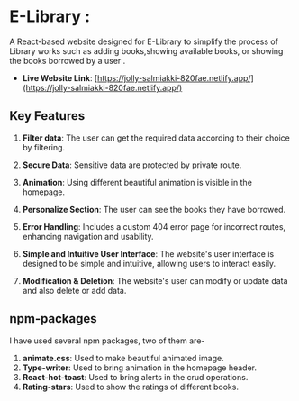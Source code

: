 # E-Library : 

A React-based  website designed for E-Library to simplify the process of Library works such as adding books,showing available books, or showing the books borrowed by a user .

- **Live Website Link**: [https://jolly-salmiakki-820fae.netlify.app/](https://jolly-salmiakki-820fae.netlify.app/)



## Key Features

1. **Filter data**: The user can get the required data according to their choice by filtering.
2. **Secure Data**: Sensitive data are protected by private route.
3. **Animation**: Using different beautiful animation is visible in the homepage.
4. **Personalize Section**: The user can see the books they have borrowed.
5. **Error Handling**: Includes a custom 404 error page for incorrect routes, enhancing navigation and usability.

6. **Simple and Intuitive User Interface**: The website's user interface is designed to be simple and intuitive, allowing users to interact easily.

7. **Modification & Deletion**: The website's user can modify or update data and also delete  or add data.


## npm-packages
I have used several npm packages, two of them are-

1. **animate.css**: Used to make beautiful animated image.
2. **Type-writer**: Used to bring animation in the homepage header.
3. **React-hot-toast**: Used to bring alerts in the crud operations.
3. **Rating-stars**: Used to show the ratings of different books.




